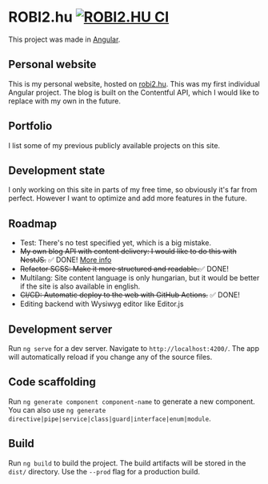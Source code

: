 # ROBI2.hu [![ROBI2.HU CI](https://github.com/hahnrobi/robi2.hu/actions/workflows/angular.js.yml/badge.svg)](https://github.com/hahnrobi/robi2.hu/actions/workflows/angular.js.yml)

This project was made in [Angular](https://angular.io).

## Personal website
This is my personal website, hosted on [robi2.hu](https://robi2.hu). This was my first individual Angular project. The blog is built on the Contentful API, which I would like to replace with my own in the future.

## Portfolio
I list some of my previous publicly available projects on this site.

## Development state
I only working on this site in parts of my free time, so obviously it's far from perfect. However I want to optimize and add more features in the future.

## Roadmap
- Test: There's no test specified yet, which is a big mistake.
- ~~My own blog API with content delivery: I would like to do this with NestJS.~~ ✅ DONE! [More info](https://robi2.hu/custom-blog-api)
- ~~Refactor SCSS: Make it more structured and readable.~~✅ DONE!
- Multilang: Site content language is only hungarian, but it would be better if the site is also available in english.
- ~~CI/CD: Automatic deploy to the web with GitHub Actions.~~ ✅ DONE!
- Editing backend with Wysiwyg editor like Editor.js

## Development server

Run `ng serve` for a dev server. Navigate to `http://localhost:4200/`. The app will automatically reload if you change any of the source files.

## Code scaffolding

Run `ng generate component component-name` to generate a new component. You can also use `ng generate directive|pipe|service|class|guard|interface|enum|module`.

## Build

Run `ng build` to build the project. The build artifacts will be stored in the `dist/` directory. Use the `--prod` flag for a production build.
